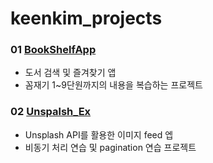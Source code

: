 # keenkim_projects

### 01 [BookShelfApp](/01_BookShelfApp)
- 도서 검색 및 즐겨찾기 앱
- 꼼재기 1~9단원까지의 내용을 복습하는 프로젝트

### 02 [Unspalsh_Ex](/02_Unsplash_Ex)
- Unsplash API를 활용한 이미지 feed 엡
- 비동기 처리 연습 및 pagination 연습 프로젝트